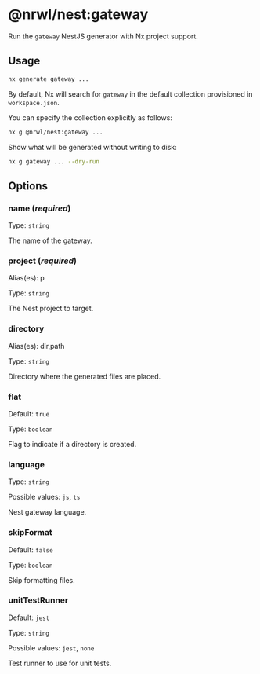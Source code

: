 # @nrwl/nest:gateway

Run the `gateway` NestJS generator with Nx project support.

## Usage

```bash
nx generate gateway ...
```

By default, Nx will search for `gateway` in the default collection provisioned in `workspace.json`.

You can specify the collection explicitly as follows:

```bash
nx g @nrwl/nest:gateway ...
```

Show what will be generated without writing to disk:

```bash
nx g gateway ... --dry-run
```

## Options

### name (_**required**_)

Type: `string`

The name of the gateway.

### project (_**required**_)

Alias(es): p

Type: `string`

The Nest project to target.

### directory

Alias(es): dir,path

Type: `string`

Directory where the generated files are placed.

### flat

Default: `true`

Type: `boolean`

Flag to indicate if a directory is created.

### language

Type: `string`

Possible values: `js`, `ts`

Nest gateway language.

### skipFormat

Default: `false`

Type: `boolean`

Skip formatting files.

### unitTestRunner

Default: `jest`

Type: `string`

Possible values: `jest`, `none`

Test runner to use for unit tests.
